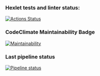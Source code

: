 ### Hexlet tests and linter status:
[![Actions Status](https://github.com/ya-makariy/java-project-lvl2/workflows/hexlet-check/badge.svg)](https://github.com/ya-makariy/java-project-lvl2/actions)

### CodeClimate Maintainability Badge
[![Maintainability](https://api.codeclimate.com/v1/badges/104643f4b651fadb2773/maintainability)](https://codeclimate.com/github/ya-makariy/java-project-lvl2/maintainability)

### Last pipeline status
[![Pipeline status](https://github.com/ya-makariy/java-project-lvl2/workflows/build-app/badge.svg)](https://github.com/ya-makariy/java-project-lvl1/actions)